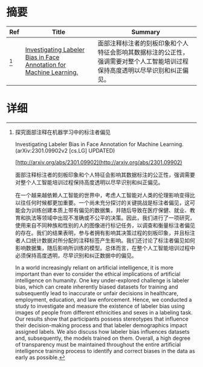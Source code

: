 # 摘要

| Ref | Title | Summary |
| --- | --- | --- |
| [^1] | [Investigating Labeler Bias in Face Annotation for Machine Learning.](http://arxiv.org/abs/2301.09902) | 面部注释标注者的刻板印象和个人特征会影响其数据标注的公正性，强调需要对整个人工智能培训过程保持高度透明以尽早识别和纠正偏见。 |

# 详细

[^1]: 探究面部注释在机器学习中的标注者偏见

    Investigating Labeler Bias in Face Annotation for Machine Learning. (arXiv:2301.09902v2 [cs.LG] UPDATED)

    [http://arxiv.org/abs/2301.09902](http://arxiv.org/abs/2301.09902)

    面部注释标注者的刻板印象和个人特征会影响其数据标注的公正性，强调需要对整个人工智能培训过程保持高度透明以尽早识别和纠正偏见。

    

    在一个越来越依赖人工智能的世界中，考虑人工智能对人类的伦理影响变得比以往任何时候都更加重要。一个尚未充分探讨的关键挑战是标注者偏见，这可能会为训练创建本质上带有偏见的数据集，并随后导致在医疗保健、就业、教育和执法等领域中出现不准确或不公平的决策。因此，我们进行了一项研究，使用来自不同种族和性别的人的图像进行标记任务，以调查和衡量标注者偏见的存在。我们的结果表明，参与者拥有影响其决策过程的刻板印象，并且标注者人口统计数据对所分配的注释标签产生影响。我们还讨论了标注者偏见如何影响数据集，随后影响所训练的模型。总体而言，在整个人工智能培训过程中必须保持高度透明，尽早识别和纠正数据中的偏见。

    In a world increasingly reliant on artificial intelligence, it is more important than ever to consider the ethical implications of artificial intelligence on humanity. One key under-explored challenge is labeler bias, which can create inherently biased datasets for training and subsequently lead to inaccurate or unfair decisions in healthcare, employment, education, and law enforcement. Hence, we conducted a study to investigate and measure the existence of labeler bias using images of people from different ethnicities and sexes in a labeling task. Our results show that participants possess stereotypes that influence their decision-making process and that labeler demographics impact assigned labels. We also discuss how labeler bias influences datasets and, subsequently, the models trained on them. Overall, a high degree of transparency must be maintained throughout the entire artificial intelligence training process to identify and correct biases in the data as early as possible.
    

